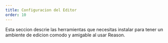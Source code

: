 ```yaml
---
title: Configuracion del Editor
order: 10
---
```


Esta seccion descrie las herramientas que necesitas instalar para tener un ambiente de edicion comodo y amigable al usar Reason.

